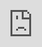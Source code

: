 ```yaml
---
title: ETHDenver 2022 | Exploring the Evolution of web3
subTitle: Technology created by the web3 community supports our collective human experience as we adapt our communities for a decentralized future
authorName: Crystal Street
publishDate: February 25, 2022
description: Unlock recently attended ETHDenver to meet our community IRL, explore the next evolution of the web and place our fingers on the pulse of web3.
image: /images/blog/ethdenver2022/ethdenver-cover-min.jpg
---
```


Last week a plethora of web3 builders, artists, creators, and enthusiasts descended upon Denver for the ETHDenver conference. And some of the Unlock crew (the US-based part of the team) gathered IRL and met so many of our amazing community members. This was my first ETHDenver event and I was blown away at **the energy of the Ethereum community and how many powerful conversations were in the collective discourse dedicated to solving serious societal issues** with technology, preparing the innovation needed to power our human journey into a more peaceful and just experience and the soft skills of community building.

![cstreet_unlockblog_6.jpg](/images/blog/ethdenver2022/cstreet_unlockblog_6.jpg)

We kicked off our ETHDenver adventure by throwing a happy hour with our friends at Mintgate. And as fate would have it, as our event was starting, the skies opened up and a big old beautiful snowstorm smacked right into Denver. We were blown away at how many amazing community members braved the weather to join us for drinks and powerful conversations. 

Every person I spoke with had **an intriguing project, either in motion or in their thought bubble, that involved membership NFTs and token gating.** Seeing and hearing all the possibilities with our protocol in the hands of our community members, and getting to finally meet so many of our locksmiths IRL was a lovely way to kick off the events of the week.

![cstreet_unlockblog_010.jpg](/images/blog/ethdenver2022/cstreet_unlockblog_010.jpg)

## Beyond Finance

Despite the snow and a never-ending stream of long lines, I was able to slip into the Schelling Point event at the very start of my first day at ETHDenver. While the venue itself was chaotic and the speakers were in the midst of that chaos, I was able to attend some talks that truly reinforced my belief in what’s possible with the technology that powers web3.

![cstreet_unlockblog_5.jpg](/images/blog/ethdenver2022/cstreet_unlockblog_5.jpg)

One talk that resonated was *Policy Proposals for Non Dystopian Crypto Protocols* by [Nathan Schneider]([https://twitter.com/ntnsndr](https://twitter.com/ntnsndr)) from the University of Colorado Boulder. Nathan spoke deeply, as deep as one can in 20 minutes, about governance and moving beyond blockchain as just a financial instrument. His slides placed some profound questions and premises into the community right from the start of Schelling Point.

> “Build finance around communities, not speculators” 

> “Human Rights Fail-Safes-- Like Human Rights Watch with cryptoeconomic teeth”

> “What policies would a decent world run on blockchains need?”

If you are at all interested in governance and the future of decentralized community building, please take a few minutes and [watch Nathan’s presentation.](https://www.youtube.com/watch?v=ROnYDEwnY04&list=PLvTrX8LNPbPlryx_S85pZPfH9yD7qcPsg&index=7)

<iframe style="position: absolute; top: 0; left: 0; bottom: 0; right: 0; width: 100%; height: 100%;" src="https://www.youtube.com/embed/ROnYDEwnY04" title="YouTube video player" frameborder="0" allow="accelerometer; autoplay; clipboard-write; encrypted-media; gyroscope; picture-in-picture" allowfullscreen></iframe>


![cstreet_unlockblog_1.jpg](/images/blog/ethdenver2022/cstreet_unlockblog_1.jpg)

Another talk that sucked me in was [Glen Weyl’s]([https://twitter.com/glenweyl](https://twitter.com/glenweyl)) presentation titled *Plurality*. He began by talking about **the notion of public freedom and moments where “the practices of a community have the chance to set a pattern for the whole way that social life works.”** He also placed some highly intellectual premises into the discourse on how we can begin to look at the different sectors of the ecosystem and avoid the mistakes made in past technological movements. 

One slide that resonated explored “Ideologies of the Future: Corporate Libertarianism, Synthetic Technocracy & Digital Democracy.” He then spoke of the plurality of funding in relation to communities in the web3 ecosystem and he [published a deeper blog post](https://www.radicalxchange.org/media/blog/political-ideologies-for-the-21st-century/) about this very topic the day before his talk. Take a moment to watch his presentation because there are some profound theories and concepts we should explore as we build technology and web3 communities.

<iframe style="position: absolute; top: 0; left: 0; bottom: 0; right: 0; width: 100%; height: 100%;" src="https://www.youtube.com/embed/MsMsL5v2-Ls" title="YouTube video player" frameborder="0" allow="accelerometer; autoplay; clipboard-write; encrypted-media; gyroscope; picture-in-picture" allowfullscreen></iframe>


![cstreet_unlockblog_2.jpg](/images/blog/ethdenver2022/cstreet_unlockblog_2.jpg)

## The Softer Side of Community

Community building was a prominent theme for many of the speakers and adapting traditional community-building methodology from web2 for a decentralized community structure like DAOs was a common narrative of ETHDenver. As a community builder, I’m obviously biased to the importance of this topic, and I was inspired to see the speakers talking about **the nuanced soft skills of holding space for community members and fostering positive environments so innovation and collaboration can occur.** I repeatedly heard speakers addressing the health of the community hinging on these often immeasurable, but necessary, soft skills.

The presentation titled *Coordinating Work in Web3 & Beyond* by [Pooja Shah]([https://twitter.com/pooja_eth](https://twitter.com/pooja_eth)) had a few particularly excellent slides. The points on the slide titled “Goals for Work Organization in Web3” were particularly interesting and if you watch her presentation, this entire section is worth taking notes and applying to your organization.

> “Massively scalable systems of human cooperation (unprecedented levels of scale)

> That can achieve directed outcomes.

> While preserving freedom, autonomy and self-direction effort.”

Her talk is relevant for managers and founders working with decentralized ecosystems, such as DAOs, and trying to build or adapt older systems of work organizational structures that will support the unique characteristics of the web3 community.

<iframe style="position: absolute; top: 0; left: 0; bottom: 0; right: 0; width: 100%; height: 100%;" src="https://www.youtube.com/embed/Web77iQLbfs" title="YouTube video player" frameborder="0" allow="accelerometer; autoplay; clipboard-write; encrypted-media; gyroscope; picture-in-picture" allowfullscreen></iframe>


I was particularly impressed by a presentation from [Beth McCarthy]([https://twitter.com/ontologymachine](https://twitter.com/ontologymachine)) called *Building Regenerative Culture*. I loved her talk so much I photographed almost every slide and spoke with her after the presentation. **She touched on the care work of community building and addressing cultural debt in a community.**

Here are my favorite points from her slides:

> “What is care work? It is administrative tasks; emotional labor; listening + holding space; anticipating, mediating + resolving conflict; creating the conditions for growth and connection; understanding your people, their needs, potential, fears and incentives”

> “Cultural Debt: Technical Debt for Human Systems. Cultural debt has wide-ranging ramifications that reverberate through teams and DAOs, and the products, systems, and ecosystems they create burnout, attrition, lack of diversity, poor relationships with the outside world, vulnerabilities, shoddily produced outputs.”

> “Care work is hard to measure or quantify-- done right, it is invisible, subsumed or soon forgotten.”

> “Awakening our abundance of cultural surplus requires honoring cultural and care work, and embedding it in our systems, codes of conduct, interactions, mission statements & org charts.”

If you manage, build or have a protocol, project, or business powered by a community, **please take a moment and watch Beth’s presentation.**

<iframe style="position: absolute; top: 0; left: 0; bottom: 0; right: 0; width: 100%; height: 100%;" src="https://www.youtube.com/embed/ysaIeVbSDCo" title="YouTube video player" frameborder="0" allow="accelerometer; autoplay; clipboard-write; encrypted-media; gyroscope; picture-in-picture" allowfullscreen></iframe>


![cstreet_unlockblog_4.jpg](/images/blog/ethdenver2022/cstreet_unlockblog_4.jpg)

## Our Collective Narratives

What surprised me most about ETHDenver was the sheer number of speakers placing these same types of questions into our ecosystem’s collective conversations. **While the context varied, many speakers put forth visions that stretched beyond tokenomics and technicalities and touched the humanity on the other side of the technology.** And I was inspired to hear so many of the narratives presented on stage weaving their way through the individual conversations happening at coffeeshop, NFT art parties, community dinners, and while standing in lines. So many lines.

![cstreet_unlockblog_8.jpg](/images/blog/ethdenver2022/cstreet_unlockblog_8.jpg)

I believe these conversations are necessary to avoid repeating the mistakes of web2 as we build out the web3 infrastructure. **We have the opportunity, as both technologists and humans, to ensure that our technology is grounded in equality and justice.** And while I was already hopeful about the trajectory of this technology before my time in Denver, I now harbor even more hope and vision about what is possible because so many passionate and brilliant minds are addressing the issues of our time through such powerful and decentralized technologies.
